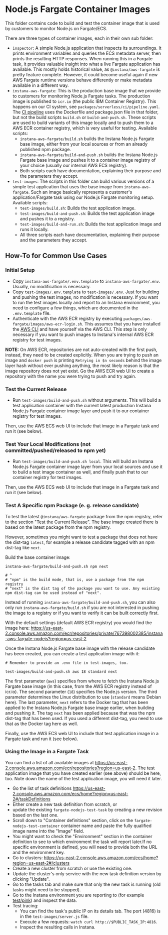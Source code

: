 Node.js Fargate Container Images
================================

This folder contains code to build and test the container image that is used by customers to monitor Node.js on Fargate/ECS.

There are three types of container images, each in their own sub folder:

* `inspector`: A simple Node.js application that inspects its surroundings. It prints environment variables and queries the ECS metadata server, then prints the resulting HTTP responses. When running this in a Fargate task, it provides valuable insight into what a live Fargate application has available. This mostly holds historical value, as `@instana/aws-fargate` is pretty feature complete. However, it could become useful again if new AWS Fargate runtime versions behave differently or make metadata available in a different way.
* `instana-aws-fargate`: This is the production base image that we provide to customers for monitoring Node.js Fargate tasks. The production image is published to `icr.io` (the public IBM Container Registry). This happens on our CI system, see `packages/serverless/ci/pipeline.yaml`. The [CI pipeline](https://ci.instana.io/teams/nodejs/pipelines/serverless-in-process-collectors:main/jobs/aws-fargate-nodejs-container-image-layer) uses the Dockerfile and package.json file in that folder, but not the build scripts `build.sh` or `build-and-push.sh`. These scripts are used to build variants of this image locally and to push them to a AWS ECR container registry, which is very useful for testing. Available scripts:
    * `instana-aws-fargate/build.sh` builds the Instana Node.js Fargate base image, either from your local sources or from an already published npm package.
    * `instana-aws-fargate/build-and-push.sh` builds the Instana Node.js Fargate base image and pushes it to a container image registry of your choice (usually our internal AWS ECS registry).
    * Both scripts each have documentation, explaining their purpose and the parameters they accept.
* `test-images`: The scripts in this folder can build various versions of a simple test application that uses the base image from `instana-aws-fargate`. Such an image basically represents a customer's application/Fargate task using our Node.js Fargate monitoring setup. Available scripts:
    * `test-images/build.sh`: Builds the test application image.
    * `test-images/build-and-push.sh`: Builds the test application image and pushes it to a registry.
    * `test-images/build-and-run.sh`: Builds the test application image and runs it locally.
    * All three scripts each have documentation, explaining their purpose and the parameters they accept.

How-To for Common Use Cases
---------------------------

### Initial Setup

- Copy `instana-aws-fargate/.env.template` to `instana-aws-fargate/.env`. Usually, no modification is necessary.
- Copy `test-images/.env.template` to `test-images/.env`. Just for building and pushing the test images, no modification is necessary. If you want to run the test images locally and report to an Instana environment, you need to configure a few things, which are documented in the `.env.template` file.
- Authenticate with the AWS ECR registry by executing `packages/aws-fargate/images/aws-ecr-login.sh`. This assumes that you have installed the [AWS CLI](https://aws.amazon.com/cli/) and have yourself via the AWS CLI. This step is only necessary if you want to push images to Instana's internal AWS ECR registry for test images.

**NOTE:** On AWS ECR, repositories are not auto-created with the first push, instead, they need to be created explicitly. When you are trying to push an image and `docker push` is printing `Retrying in $n seconds` behind the image layer hash without ever pushing anything, the most likely reason is that the image repository does not yet exist. Go the AWS ECR web UI to create a repository with the name you were trying to push and try again.

### Test the Current Release

* Run `test-images/build-and-push.sh` without arguments. This will build a test application container with the current latest production Instana Node.js Fargate container image layer and push it to our container registry for test images.

Then, use the AWS ECS web UI to include that image in a Fargate task and run it (see below).

### Test Your Local Modifications (not committed/pushed/released to npm yet)

* Run `test-images/build-and-push.sh local`. This will build an Instana Node.js Fargate container image layer from your local sources and use it to build a test image container as well, and finally push that to our container registry for test images.

Then, use the AWS ECS web UI to include that image in a Fargate task and run it (see below).

### Test A Specific npm Package (e. g. release candidate)

To test the latest `@instana/aws-fargate` package from the npm registry, refer to the section "Test the Current Release". The base image created there is based on the latest package from the npm registry.

However, sometimes you might want to test a package that does not have the dist-tag `latest`, for example a release candidate tagged with an npm dist-tag like `next`.

Build the base container image:

```
instana-aws-fargate/build-and-push.sh npm next

# ^
# "npm" is the build mode, that is, use a package from the npm registry
# "next" is the dist tag of the package you want to use. Any existing npm dist-tag can be used instead of "next".
```

Instead of running `instana-aws-fargate/build-and-push.sh`, you can also only run `instana-aws-fargate/build.sh` if you are not interested in pushing the image to a registry or if you want to verify it can be built correctly first.

With the default settings (default AWS ECR registry) you would find the image here: <https://us-east-2.console.aws.amazon.com/ecr/repositories/private/767398002385/instana-aws-fargate-nodejs?region=us-east-2>

Once the Instana Node.js Fargate base image with the release candidate has been created, you can create a test application image with it:

```
# Remember to provide an .env file in test-images, too.

test-images/build-and-push.sh aws 18 standard next
```

The first parameter (`aws`) specifies from where to fetch the Instana Node.js Fargate base image (in this case, from the AWS ECR registry instead of icr.io). The second parameter (`18`) specifies the Node.js version. The third parameter determines the Linux distribution to use (`standard` means Debian here). The last parameter, `next` refers to the Docker tag that has been applied to the Instana Node.js Fargate base image earlier, when building and pushing it. The tag `next` has been applied because that was the npm dist-tag that has been used. If you used a different dist-tag, you need to use that as the Docker tag here as well.

Finally, use the AWS ECS web UI to include that test application image in a Fargate task and run it (see below).

### Using the Image in a Fargate Task

You can find a list of all available images at <https://us-east-2.console.aws.amazon.com/ecr/repositories?region=us-east-2>. The test application image that you have created earlier (see above) should be here, too. Note down the name of the test application image, you will need it later.

* Go the list of task definitions <https://us-east-2.console.aws.amazon.com/ecs/home?region=us-east-2#/taskDefinitions>
* Either create a new task definition from scratch, or
* update the existing `fargate-nodejs-test-task` by creating a new revision based on the last one.
* Scroll down to "Container definitions" section, click on the `fargate-nodejs-test-container` container name and paste the fully qualified image name into the "Image" field.
* You might want to check the "Environment" section in the container definition to see to which environment the task will report later.If no specific environment is defined, you will need to provide both the URL and the environment key.
* Go to clusters: <https://us-east-2.console.aws.amazon.com/ecs/home?region=us-east-2#/clusters>
* Create a new cluster from scratch or use the existing one.
* Update the cluster's only service with the new task definition version by clicking "Update".
* Go to the tasks tab and make sure that only the new task is running (old tasks might need to be stopped).
* Go to the Instana environment you are reporting to (for example [test/pink](https://test-instana.pink.instana.rocks/#/physical?q=entity.type%3Afargate)) and inspect the data.
* Test tracing:
    * You can find the task's public IP on its details tab. The port (4816) is in the `test-images/server.js`  file.
    * Execute a few requests: `watch curl http://$PUBLIC_TASK_IP:4816`.
    * Inspect the resulting calls in Instana.
